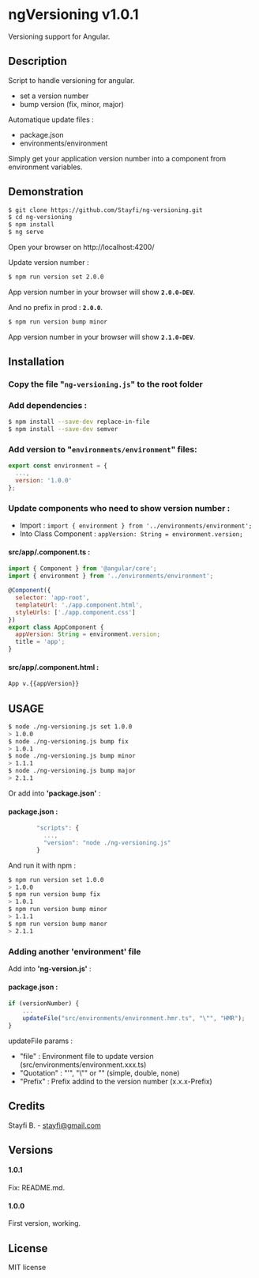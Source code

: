 # ngVersioning v1.0.1

Versioning support for Angular.

## Description

Script to handle versioning for angular.

* set a version number
* bump version (fix, minor, major)

Automatique update files :
* package.json
* environments/environment

Simply get your application version number into a component from environment variables.

## Demonstration

```bash
$ git clone https://github.com/Stayfi/ng-versioning.git
$ cd ng-versioning
$ npm install
$ ng serve
```

Open your browser on http://localhost:4200/

Update version number :

```bash
$ npm run version set 2.0.0
```

App version number in your browser will show **`2.0.0-DEV`**.

And no prefix in prod : **`2.0.0`**.

```bash
$ npm run version bump minor
```

App version number in your browser will show **`2.1.0-DEV`**.


## Installation

### Copy the file "`ng-versioning.js`" to the root folder

### Add dependencies :
```bash
$ npm install --save-dev replace-in-file
$ npm install --save-dev semver
```

### Add version to "`environments/environment`" files:
```javascript
export const environment = {
  ...,
  version: '1.0.0'
};
```

### Update components who need to show version number :

* Import : `import { environment } from '../environments/environment';`
* Into Class Component : `appVersion: String = environment.version;`

#### src/app/.component.ts :
```javascript
import { Component } from '@angular/core';
import { environment } from '../environments/environment';

@Component({
  selector: 'app-root',
  templateUrl: './app.component.html',
  styleUrls: ['./app.component.css']
})
export class AppComponent {
  appVersion: String = environment.version;
  title = 'app';
}
```
#### src/app/.component.html :
```html
App v.{{appVersion}}
```

## USAGE

```bash
$ node ./ng-versioning.js set 1.0.0
> 1.0.0
$ node ./ng-versioning.js bump fix
> 1.0.1
$ node ./ng-versioning.js bump minor
> 1.1.1
$ node ./ng-versioning.js bump major
> 2.1.1
```

Or add into **'package.json'** :
#### package.json :
```javascript
        "scripts": {
          ...,
          "version": "node ./ng-versioning.js"
        }
```
And run it with npm :
```bash
$ npm run version set 1.0.0
> 1.0.0
$ npm run version bump fix
> 1.0.1
$ npm run version bump minor
> 1.1.1
$ npm run version bump manor
> 2.1.1
```

### Adding another 'environment' file

Add into **'ng-version.js'** :
#### package.json :
```javascript
if (versionNumber) {
    ...
    updateFile("src/environments/environment.hmr.ts", "\"", "HMR");
}
```
updateFile params :
* "file" : Environment file to update version (src/environments/environment.xxx.ts)
* "Quotation" : "'", "\\"" or "" (simple, double, none)
* "Prefix" : Prefix addind to the version number (x.x.x-Prefix)

## Credits
Stayfi B. - <stayfi@gmail.com>

## Versions

#### 1.0.1
Fix: README.md.

#### 1.0.0
First version, working.

## License
MIT license